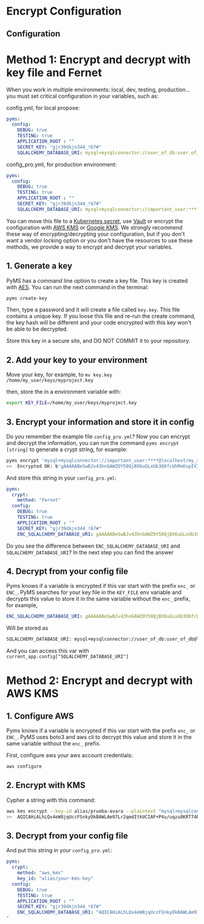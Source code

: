 # Encrypt Configuration

## Configuration

# Method 1: Encrypt and decrypt with key file and Fernet


When you work in multiple environments: local, dev, testing, production... you must set critical configuration in your
variables, such as:

config.yml, for local propose:
```yaml
pyms:
  config:
    DEBUG: true
    TESTING: true
    APPLICATION_ROOT : ""
    SECRET_KEY: "gjr39dkjn344_!67#"
    SQLALCHEMY_DATABASE_URI: mysql+mysqlconnector://user_of_db:user_of_db@localhost/my_schema
```

config_pro.yml, for production environment:
```yaml
pyms:
  config:
    DEBUG: true
    TESTING: true
    APPLICATION_ROOT : ""
    SECRET_KEY: "gjr39dkjn344_!67#"
    SQLALCHEMY_DATABASE_URI: mysql+mysqlconnector://important_user:****@localhost/my_schema
```

You can move this file to a [Kubernetes secret](https://kubernetes.io/docs/concepts/configuration/secret/), 
use [Vault](https://learn.hashicorp.com/vault) or encrypt the configuration with [AWS KMS](https://aws.amazon.com/en/kms/)
 or [Google KMS](https://cloud.google.com/kms). We strongly recommend these way of encrypting/decrypting your configuration,
 but if you don't want a vendor locking option or you don't have the resources to use these methods, we provide a way to encrypt
 and decrypt your variables.
 
## 1. Generate a key
PyMS has a command line option to create a key file. This key is created with [AES](https://en.wikipedia.org/wiki/Advanced_Encryption_Standard).
You can run the next command in the terminal:

```bash
pyms create-key
```

Then, type a password and it will create a file called `key.key`. This file contains a unique key. If you loose this file
and re-run the create command, the key hash will be different and your code encrypted with this key won't be able to be decrypted.

Store this key in a secure site, and DO NOT COMMIT it to your repository.


## 2. Add your key to your environment

Move your key, for example, to `mv key.key /home/my_user/keys/myproject.key`

then, store the in a environment variable with:

```bash
export KEY_FILE=/home/my_user/keys/myproject.key
```

## 3. Encrypt your information and store it in config

Do you remember the example file `config_pro.yml`? Now you can encrypt and decrypt the information, you can run the command
`pyms encrypt [string]` to generate a crypt string, for example:

```bash
pyms encrypt 'mysql+mysqlconnector://important_user:****@localhost/my_schema'
>>  Encrypted OK: b'gAAAAABeSwBJv43hnGAWZOY50QjBX6uGLxUb3Q6fcUhMxKspIVIco8qwwZvxRg930uRlsd47isroXzkdRRnb4-x2dsQMp0dln8Pm2ySHH7TryLbQYEFbSh8RQK7zor-hX6gB-JY3uQD3IMtiVKx9AF95D6U4ydT-OA=='
```

And store this string in your `config_pro.yml`:
```yaml
pyms:
  crypt:
    method: "fernet"
  config:
    DEBUG: true
    TESTING: true
    APPLICATION_ROOT : ""
    SECRET_KEY: "gjr39dkjn344_!67#"
    ENC_SQLALCHEMY_DATABASE_URI: gAAAAABeSwBJv43hnGAWZOY50QjBX6uGLxUb3Q6fcUhMxKspIVIco8qwwZvxRg930uRlsd47isroXzkdRRnb4-x2dsQMp0dln8Pm2ySHH7TryLbQYEFbSh8RQK7zor-hX6gB-JY3uQD3IMtiVKx9AF95D6U4ydT-OA==
```

Do you see the difference between `ENC_SQLALCHEMY_DATABASE_URI` and `SQLALCHEMY_DATABASE_URI`? In the next step you
can find the answer

## 4. Decrypt from your config file

Pyms knows if a variable is encrypted if this var start with the prefix `enc_` or `ENC_`. PyMS searches for your key file
in the `KEY_FILE` env variable and decrypts this value to store it in the same variable without the `enc_` prefix, 
for example, 

```yaml
ENC_SQLALCHEMY_DATABASE_URI: gAAAAABeSwBJv43hnGAWZOY50QjBX6uGLxUb3Q6fcUhMxKspIVIco8qwwZvxRg930uRlsd47isroXzkdRRnb4-x2dsQMp0dln8Pm2ySHH7TryLbQYEFbSh8RQK7zor-hX6gB-JY3uQD3IMtiVKx9AF95D6U4ydT-OA==
```

Will be stored as 

```bash
SQLALCHEMY_DATABASE_URI: mysql+mysqlconnector://user_of_db:user_of_db@localhost/my_schema
```

And you can access this var with `current_app.config["SQLALCHEMY_DATABASE_URI"]`

# Method 2: Encrypt and decrypt with AWS KMS

## 1. Configure AWS

Pyms knows if a variable is encrypted if this var start with the prefix `enc_` or `ENC_`. PyMS uses boto3 and
aws cli to decrypt this value and store it in the same variable without the `enc_` prefix.

First, configure aws your aws account credentials:

```bash
aws configure
```

## 2. Encrypt with KMS

Cypher a string with this command:

```bash
aws kms encrypt --key-id alias/prueba-avara --plaintext "mysql+mysqlconnector://important_user:****@localhost/my_schema" --query CiphertextBlob --output text
>>  AQICAHiALhLQv4eW8jqUccFSnkyDkBAWLAm97Lr2qmdItkUCIAF+P4u/uqzu8KRT74PsnQXhAAAAoDCBnQYJKoZIhvcNAQcGoIGPMIGMAgEAMIGGBgkqhkiG9w0BBwEwHgYJYIZIAWUDBAEuMBEEDPo+k3ZxoI9XVKtHgQIBEIBZmp7UUVjNWd6qKrLVK8oBNczY0CfLH6iAZE3UK5Ofs4+nZFi0PL3SEW8M15VgTpQoC/b0YxDPHjF0V6NHUJcWirSAqKkP5Sz5eSTk91FTuiwDpvYQ2q9aY6w=

```

## 3. Decrypt from your config file

And put this string in your `config_pro.yml`:
```yaml
pyms:
  crypt:
    method: "aws_kms"
    key_id: "alias/your-kms-key"
  config:
    DEBUG: true
    TESTING: true
    APPLICATION_ROOT : ""
    SECRET_KEY: "gjr39dkjn344_!67#"
    ENC_SQLALCHEMY_DATABASE_URI: "AQICAHiALhLQv4eW8jqUccFSnkyDkBAWLAm97Lr2qmdItkUCIAF+P4u/uqzu8KRT74PsnQXhAAAAoDCBnQYJKoZIhvcNAQcGoIGPMIGMAgEAMIGGBgkqhkiG9w0BBwEwHgYJYIZIAWUDBAEuMBEEDPo+k3ZxoI9XVKtHgQIBEIBZmp7UUVjNWd6qKrLVK8oBNczY0CfLH6iAZE3UK5Ofs4+nZFi0PL3SEW8M15VgTpQoC/b0YxDPHjF0V6NHUJcWirSAqKkP5Sz5eSTk91FTuiwDpvYQ2q9aY6w=
"
```
